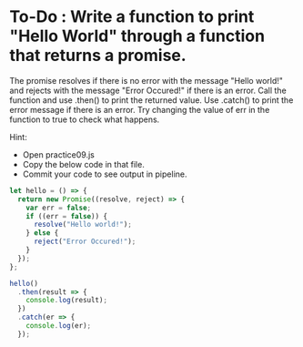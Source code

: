 # To-Do : Write a function to print "Hello World" through a function that returns a promise.
The promise resolves if there is no error with the message "Hello world!" and rejects with the message "Error Occured!" if there is an error. Call the function and use .then() to print the returned value. Use .catch() to print the error message if there is an error. Try changing the value of err in the function to true to check what happens.

Hint:

- Open practice09.js
- Copy the below code in that file.
- Commit your code to see output in pipeline.

```js
let hello = () => {
  return new Promise((resolve, reject) => {
    var err = false;
    if ((err = false)) {
      resolve("Hello world!");
    } else {
      reject("Error Occured!");
    }
  });
};

hello()
  .then(result => {
    console.log(result);
  })
  .catch(er => {
    console.log(er);
  });
```
